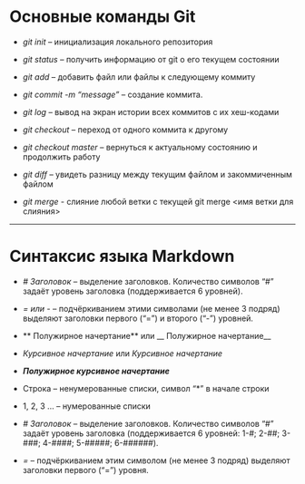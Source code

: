 # Основные команды Git

* _git init_ – инициализация локального репозитория

* _git status_ – получить информацию от git о его текущем состоянии

* _git add_ – добавить файл или файлы к следующему коммиту

* _git commit -m “message”_ – создание коммита.

* _git log_ – вывод на экран истории всех коммитов с их хеш-кодами

* _git checkout_ – переход от одного коммита к другому

* _git checkout master_ – вернуться к актуальному состоянию и продолжить работу

* _git diff_ – увидеть разницу между текущим файлом и закоммиченным файлом

* _git merge_ - слияние любой ветки с текущей  git merge <имя ветки для слияния>

-----------

# Синтаксис языка Markdown

* _# Заголовок_ – выделение заголовков. Количество символов “#” задаёт уровень заголовка  (поддерживается 6 уровней).

* _= или -_ – подчёркиванием этими символами (не менее 3 подряд) выделяют заголовки  первого (“=”) и второго (“-”) уровней.

* ** Полужирное начертание** или __ Полужирное начертание__
* *Курсивное начертание* или _Курсивное начертание_
* ***Полужирное курсивное начертание***

* Строка – ненумерованные списки, символ “*” в начале строки
*	1, 2, 3 … – нумерованные списки


* _# Заголовок_ – выделение заголовков. Количество символов “#” задаёт уровень заголовка  (поддерживается 6 уровней: 1-#; 2-##; 3-###; 4-####; 5-#####; 6-######).

* _=_ – подчёркиванием этим символом (не менее 3 подряд) выделяют заголовки  первого (“=”) уровня.
